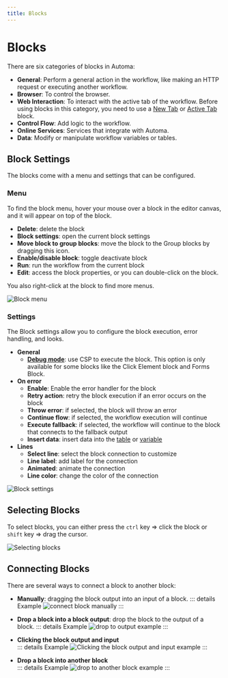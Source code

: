 ```yaml
---
title: Blocks
---
```


# Blocks
There are six categories of blocks in Automa:
- **General**: Perform a general action in the workflow, like making an HTTP request or executing another workflow.
- **Browser**: To control the browser.
- **Web Interaction**: To interact with the active tab of the workflow. Before using blocks in this category, you need to use a [New Tab](../blocks/new-tab.md) or [Active Tab](../blocks/active-tab.md) block.
- **Control Flow**: Add logic to the workflow.
- **Online Services**: Services that integrate with Automa.
- **Data**: Modify or manipulate workflow variables or tables.

## Block Settings
The blocks come with a menu and settings that can be configured.

### Menu
To find the block menu, hover your mouse over a block in the editor canvas, and it will appear on top of the block.

- **Delete**: delete the block
- **Block settings**: open the current block settings
- **Move block to group blocks**: move the block to the Group blocks by dragging this icon.
- **Enable/disable block**: toggle deactivate block
- **Run**: run the workflow from the current block
- **Edit**: access the block properties, or you can double-click on the block.

You also right-click at the block to find more menus.

![Block menu](https://res.cloudinary.com/chat-story/image/upload/v1666161166/automa/block-menu_lq1vig.gif)

### Settings
The Block settings allow you to configure the block execution, error handling, and looks.

- **General**
  - [**Debug mode**](./debug-mode.md): use CSP to execute the block. This option is only available for some blocks like the Click Element block and Forms Block.
- **On error**
  - **Enable**: Enable the error handler for the block
  - **Retry action**: retry the block execution if an error occurs on the block
  - **Throw error**: if selected, the block will throw an error
  - **Continue flow**: if selected, the workflow execution will continue
  - **Execute fallback**: if selected, the workflow will continue to the block that connects to the fallback output
  - **Insert data**: insert data into the [table](./table.md) or [variable](./variables.md)
- **Lines**
  - **Select line**: select the block connection to customize
  - **Line label**: add label for the connection
  - **Animated**: animate the connection
  - **Line color**: change the color of the connection

![Block settings](https://res.cloudinary.com/chat-story/image/upload/v1666162997/automa/block-settings_ppatjo.gif)

## Selecting Blocks
To select blocks, you can either press the `ctrl` key => click the block or `shift` key => drag the cursor.

![Selecting blocks](https://res.cloudinary.com/chat-story/image/upload/v1666163436/automa/selecting-blocks_vecdy3.gif)

## Connecting Blocks
There are several ways to connect a block to another block:

- **Manually**: dragging the block output into an input of a block.
::: details Example
![connect block manually](https://res.cloudinary.com/chat-story/image/upload/v1662968420/automa/connect-block_advdve.gif)
:::

- **Drop a block into a block output**: drop the block to the output of a block. 
::: details Example
![drop to output example](https://res.cloudinary.com/chat-story/image/upload/v1642573402/automa/connect-block-ouput_nn5nx7.gif)
:::

- **Clicking the block output and input** <br>
::: details Example
![Clicking the block output and input example](https://res.cloudinary.com/chat-story/image/upload/v1662968420/automa/connect-block2_slxrpv.gif)
:::

- **Drop a block into another block** <br>
::: details Example
![drop to another block example](https://res.cloudinary.com/chat-story/image/upload/v1656734189/automa/drop_in_a_block_zzrtaw.gif)
:::